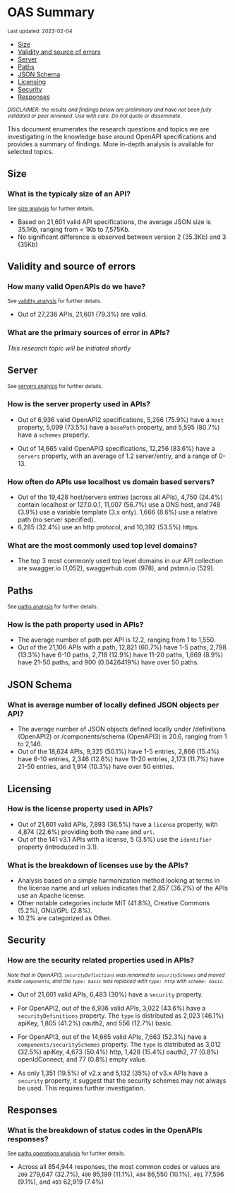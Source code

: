 OAS Summary
================
<sup>Last updated: 2023-02-04</sup>

- <a href="#size" id="toc-size">Size</a>
- <a href="#validity-and-source-of-errors"
  id="toc-validity-and-source-of-errors">Validity and source of errors</a>
- <a href="#server" id="toc-server">Server</a>
- <a href="#paths" id="toc-paths">Paths</a>
- <a href="#json-schema" id="toc-json-schema">JSON Schema</a>
- <a href="#licensing" id="toc-licensing">Licensing</a>
- <a href="#security" id="toc-security">Security</a>
- <a href="#responses" id="toc-responses">Responses</a>

<sup>*DISCLAIMER: the results and findings below are preliminary and
have not been fully validated or peer reviewed. Use with care. Do not
quote or disseminate.*</sup>

This document enumerates the research questions and topics we are
investigating in the knowledge base around OpenAPI specifications and
provides a summary of findings. More in-depth analysis is available for
selected topics.

## Size

### What is the typicaly size of an API?

<sup>See [size analysis](oas_size.md) for further details.<sup>

- Based on 21,601 valid API specifications, the average JSON size is
  35.1Kb, ranging from \< 1Kb to 7,575Kb.
- No significant difference is observed between version 2 (35.3Kb) and 3
  (35Kb)

## Validity and source of errors

### How many valid OpenAPIs do we have?

<sup>See [validity analysis](oas_validity.md) for further details.<sup>

- Out of 27,236 APIs, 21,601 (79.3%) are valid.

### What are the primary sources of error in APIs?

*This research topic will be initiated shortly*

## Server

<sup>See [servers analysis](oas_servers.md) for further details.</sup>

### How is the server property used in APIs?

- Out of 6,936 valid OpenAPI2 specifications, 5,266 (75.9%) have a
  `host` property, 5,099 (73.5%) have a `basePath` property, and 5,595
  (80.7%) have a `schemes` property.

- Out of 14,665 valid OpenAPI3 specifications, 12,256 (83.6%) have a
  `servers` property, with an average of 1.2 server/entry, and a range
  of 0-13.

### How often do APIs use localhost vs domain based servers?

- Out of the 19,428 host/servers entries (across all APIs), 4,750
  (24.4%) contain localhost or 127.0.0.1, 11,007 (56.7%) use a DNS host,
  and 748 (3.9%) use a variable template (3.x only). 1,666 (8.6%) use a
  relative path (no server specified).
- 6,285 (32.4%) use an http protocol, and 10,392 (53.5%) https.

### What are the most commonly used top level domains?

- The top 3 most commonly used top level domains in our API collection
  are swagger.io (1,052), swaggerhub.com (978), and pstmn.io (529).

## Paths

<sup>See [paths analysis](oas_paths.md) for further details.</sup>

### How is the path property used in APIs?

- The average number of path per API is 12.2, ranging from 1 to 1,550.
- Out of the 21,106 APIs with a path, 12,821 (60.7%) have 1-5 paths,
  2,798 (13.3%) have 6-10 paths, 2,718 (12.9%) have 11-20 paths, 1,869
  (8.9%) have 21-50 paths, and 900 (0.0426419%) have over 50 paths.

## JSON Schema

### What is average number of locally defined JSON objects per API?

- The average number of JSON objects defined locally under /definitions
  (OpenAPI2) or /components/schema (OpenAPI3) is 20.6, ranging from 1 to
  2,146.
- Out of the 18,624 APIs, 9,325 (50.1%) have 1-5 entries, 2,866 (15.4%)
  have 6-10 entries, 2,346 (12.6%) have 11-20 entries, 2,173 (11.7%)
  have 21-50 entries, and 1,914 (10.3%) have over 50 entries.

## Licensing

### How is the license property used in APIs?

- Out of 21,601 valid APIs, 7,893 (36.5%) have a `license` property,
  with 4,874 (22.6%) providing both the `name` and `url`.
- Out of the 141 v3.1 APIs with a license, 5 (3.5%) use the `identifier`
  property (introduced in 3.1).

### What is the breakdown of licenses use by the APIs?

- Analysis based on a simple harmonization method looking at terms in
  the license name and url values indicates that 2,857 (36.2%) of the
  APIs use an Apache license.
- Other notable categories include MIT (41.8%), Creative Commons (5.2%),
  GNU/GPL (2.8%).
- 10.2% are categorized as Other.

## Security

### How are the security related properties used in APIs?

<sup>*Note that in OpenAPI3, `securityDefinitions` was renamed to
`securitySchemes` and moved inside `components`, and the `type: basic`
was replaced with `type: http` with `scheme: basic`.*</sup>

- Out of 21,601 valid APIs, 6,483 (30%) have a `security` property.

- For OpenAPI2, out of the 6,936 valid APIs, 3,022 (43.6%) have a
  `securityDefinitions` property. The `type` is distributed as 2,023
  (46.1%) apiKey, 1,805 (41.2%) oauth2, and 556 (12.7%) basic.

- For OpenAPI3, out of the 14,665 valid APIs, 7,663 (52.3%) have a
  `components/securitySchemes` property. The `type` is distributed as
  3,012 (32.5%) apiKey, 4,673 (50.4%) http, 1,428 (15.4%) oauth2, 77
  (0.8%) openIdConnect, and 77 (0.8%) empty value.

- As only 1,351 (19.5%) of v2.x and 5,132 (35%) of v3.x APIs have a
  `security` property, it suggest that the security schemes may not
  always be used. This requires further investigation.

## Responses

### What is the breakdown of status codes in the OpenAPIs responses?

<sup>See [paths operations analysis](oas_paths_operations.md) for
further details.<sup>

- Across all 854,944 responses, the most common codes or values are
  `200` 279,647 (32.7%), `400` 95,199 (11.1%), `404` 86,550 (10.1%),
  `401` 77,596 (9.1%), and `403` 62,919 (7.4%)
